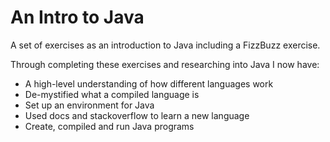 # An Intro to Java
A set of exercises as an introduction to Java including a FizzBuzz exercise.

Through completing these exercises and researching into Java I now have:

- A high-level understanding of how different languages work
- De-mystified what a compiled language is
- Set up an environment for Java
- Used docs and stackoverflow to learn a new language
- Create, compiled and run Java programs
